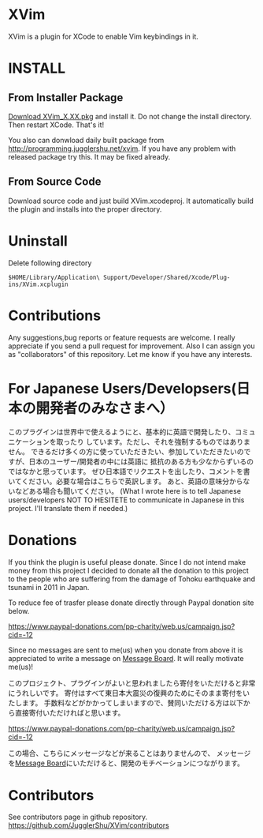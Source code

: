 XVim
=======

XVim is a plugin for XCode to enable Vim keybindings in it.


INSTALL
=======

From Installer Package
--------

[Download XVim_X.XX.pkg](https://github.com/JugglerShu/XVim/downloads) and install it. Do not change the install directory.
Then restart XCode. That's it!

You also can donwload daily built package from http://programming.jugglershu.net/xvim. If you have any problem with released package try this. It may be fixed already.

From Source Code
-----------------

Download source code and just build XVim.xcodeproj.
It automatically build the plugin and installs into the proper directory.

Uninstall
=============
Delete following directory

    $HOME/Library/Application\ Support/Developer/Shared/Xcode/Plug-ins/XVim.xcplugin

    
Contributions
=============
Any suggestions,bug reports or feature requests are welcome.
I really appreciate if you send a pull request for improvement.
Also I can assign you as "collaborators" of this repository.
Let me know if you have any interests.


For Japanese Users/Developsers(日本の開発者のみなさまへ）
==================================================
このプラグインは世界中で使えるようにと、基本的に英語で開発したり、コミュニケーションを取ったり
しています。ただし、それを強制するものではありません。
できるだけ多くの方に使っていただきたい、参加していただきたいのですが、日本のユーザー/開発者の中には英語に
抵抗のある方も少なからずいるのではなかと思っています。
ぜひ日本語でリクエストを出したり、コメントを書いてください。必要な場合はこちらで英訳します。
あと、英語の意味分からないなどある場合も聞いてください。
(What I wrote here is to tell Japanese users/developers NOT TO HESITETE to communicate in Japanese in this project. I'll translate them if needed.)


Donations
===========
If you think the plugin is useful please donate.
Since I do not intend make money from this project I decided to donate all the donation
to this project to the people who are suffering from the damage of Tohoku earthquake and tsunami in 2011 in Japan.

To reduce fee of trasfer please donate directly through Paypal donation site below.

https://www.paypal-donations.com/pp-charity/web.us/campaign.jsp?cid=-12

Since no messages are sent to me(us) when you donate from above
it is appreciated to write a message on [Message Board]( https://github.com/JugglerShu/XVim/wiki/Donation-massges-to-XVim ).
It will really motivate me(us)!

このプロジェクト、プラグインがよいと思われましたら寄付をいただけると非常にうれしいです。
寄付はすべて東日本大震災の復興のためにそのまま寄付をいたします。
手数料などがかかってしまいますので、賛同いただける方は以下から直接寄付いただければと思います。

https://www.paypal-donations.com/pp-charity/web.us/campaign.jsp?cid=-12

この場合、こちらにメッセージなどが来ることはありませんので、
メッセージを[Message Board]( https://github.com/JugglerShu/XVim/wiki/Donation-massges-to-XVim )にいただけると、開発のモチベーションにつながります。


Contributors
============
See contributors page in github repository.
https://github.com/JugglerShu/XVim/contributors


